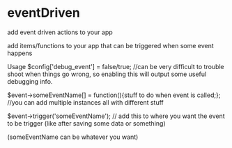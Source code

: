 # eventDriven
add event driven actions to your app

add items/functions to your app that can be triggered when some event happens

Usage
$config['debug_event'] =  false/true; //can be very difficult to trouble shoot when things go wrong, so enabling this will output some useful debugging info.

$event->someEventName[] =  function(){stuff to do when event is called;}; //you can add multiple instances all with different stuff

$event->trigger('someEventName'); // add this to where you want the event to be trigger (like after saving some data or something)

(someEventName can be whatever you want)
